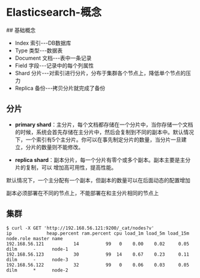 # Elasticsearch-概念

## 基础概念

- Index 索引---DB数据库
- Type 类型---数据表
- Document 文档---表中一条记录
- Field 字段---记录中的每个列属性
- Shard 分片---对索引进行分片，分布于集群各个节点上，降低单个节点的压力
- Replica 备份---拷贝分片就完成了备份

## 分片

- **primary shard**：主分片，每个文档都存储在一个分片中，当你存储一个文档的时候，系统会首先存储在主分片中，然后会复制到不同的副本中。默认情况下，一个索引有5个主分片。你可以在事先制定分片的数量，当分片一旦建立，分片的数量则不能修改。

- **replica shard**：副本分片，每一个分片有零个或多个副本。副本主要是主分片的复制，可以 增加高可用性，提高性能。

默认情况下，一个主分配有一个副本，但副本的数量可以在后面动态的配置增加

副本必须部署在不同的节点上，不能部署在和主分片相同的节点上

## 集群

```text
$ curl -X GET 'http://192.168.56.121:9200/_cat/nodes?v'
ip             heap.percent ram.percent cpu load_1m load_5m load_15m node.role master name
192.168.56.121           14          99   0    0.00    0.02     0.05 dilm      -      node-1
192.168.56.123           30          99  14    0.67    0.23     0.11 dilm      -      node-3
192.168.56.122           32          99   0    0.06    0.03     0.05 dilm      *      node-2
```